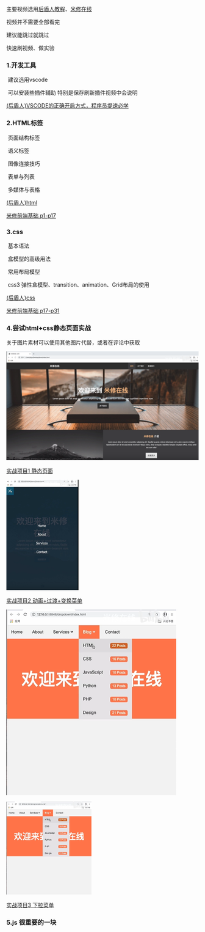 

主要视频选用[后盾人教程](https://space.bilibili.com/282190994?from=search&seid=12608786908385243672)、[米修在线](https://space.bilibili.com/389008815?spm_id_from=333.788.b_765f7570696e666f.2)

视频并不需要全部看完

建议能跳过就跳过

快速刷视频、做实验

### 1.开发工具

​	建议选用vscode

​	可以安装些插件辅助 特别是保存刷新插件视频中会说明

[(后盾人)VSCODE的正确开启方式，程序员提速必学](https://www.bilibili.com/video/BV1V4411g7SR)



### 2.HTML标签

​	页面结构标签

​	语义标签

​	图像连接技巧

​	表单与列表

​	多媒体与表格

[(后盾人)html](https://space.bilibili.com/282190994/channel/detail?cid=95161)

[米修前端基础 p1-p17](https://www.bilibili.com/video/BV1nJ411R7Db)



### 3.css

​	基本语法

​	盒模型的高级用法

​	常用布局模型

​	css3 弹性盒模型、transition、animation、Grid布局的使用

[(后盾人)css](https://space.bilibili.com/282190994/channel/detail?cid=95160)

[米修前端基础 p17-p31](https://www.bilibili.com/video/BV1nJ411R7Db)





### 4.尝试html+css静态页面实战

关于图片素材可以使用其他图片代替，或者在评论中获取

<img src="./images/1.png" alt="1" style="zoom:50%;" />

[实战项目1 静态页面](https://www.bilibili.com/video/BV1oJ411j7M1)

<img src="./images/2.png" alt="2" style="zoom: 50%;" />

[实战项目2 动画+过渡+变换菜单](https://www.bilibili.com/video/BV12J411V7wq)





![](./images/3.png)

<img src="./images/3.png" alt="3" style="zoom:50%;" />

[实战项目3 下拉菜单](https://www.bilibili.com/video/BV13J41157GR)





### 5.js 很重要的一块
